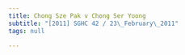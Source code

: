 ```yaml
---
title: Chong Sze Pak v Chong Ser Yoong
subtitle: "[2011] SGHC 42 / 23\_February\_2011"
tags: null

---
```


